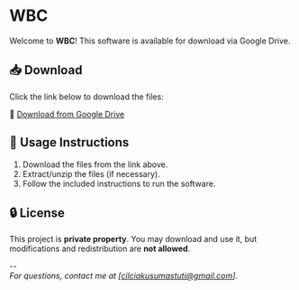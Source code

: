 # WBC
Welcome to **WBC**! This software is available for download via Google Drive.  

## 📥 Download  
Click the link below to download the files:  

🔗 [Download from Google Drive](https://drive.google.com/drive/folders/1Ffp9fq4UbgkhGoV3ksAcPj2sSQTM6vFL?usp=drive_link)


## 📌 Usage Instructions  
1. Download the files from the link above.  
2. Extract/unzip the files (if necessary).  
3. Follow the included instructions to run the software.  

## 🔒 License  
This project is **private property**. You may download and use it, but modifications and redistribution are **not allowed**.  

--  
*For questions, contact me at [cilciakusumastuti@gmail.com].*
